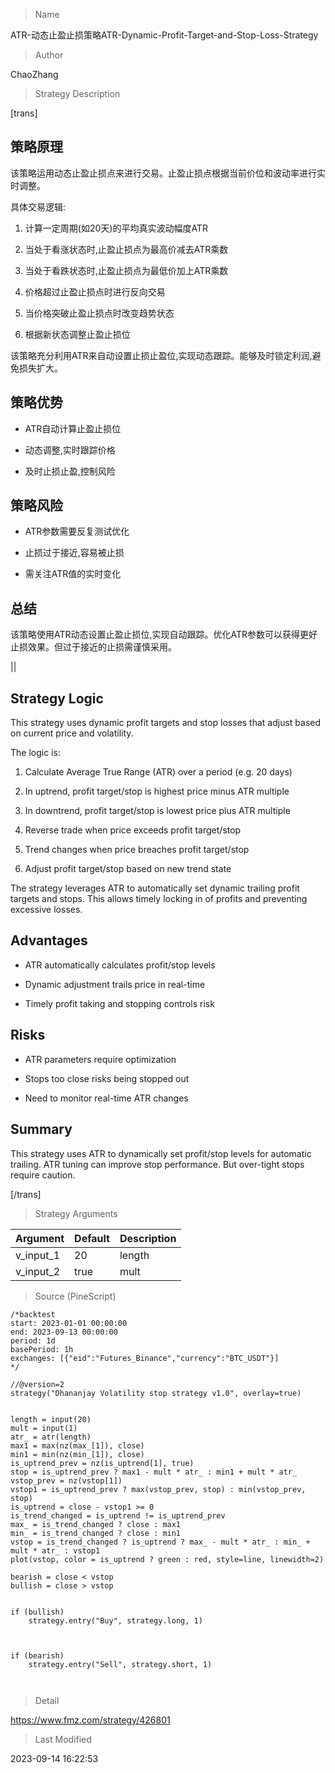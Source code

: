 
> Name

ATR-动态止盈止损策略ATR-Dynamic-Profit-Target-and-Stop-Loss-Strategy

> Author

ChaoZhang

> Strategy Description



[trans]

## 策略原理

该策略运用动态止盈止损点来进行交易。止盈止损点根据当前价位和波动率进行实时调整。

具体交易逻辑:

1. 计算一定周期(如20天)的平均真实波动幅度ATR

2. 当处于看涨状态时,止盈止损点为最高价减去ATR乘数

3. 当处于看跌状态时,止盈止损点为最低价加上ATR乘数 

4. 价格超过止盈止损点时进行反向交易

5. 当价格突破止盈止损点时改变趋势状态

6. 根据新状态调整止盈止损位

该策略充分利用ATR来自动设置止损止盈位,实现动态跟踪。能够及时锁定利润,避免损失扩大。

## 策略优势

- ATR自动计算止盈止损位

- 动态调整,实时跟踪价格

- 及时止损止盈,控制风险

## 策略风险

- ATR参数需要反复测试优化

- 止损过于接近,容易被止损

- 需关注ATR值的实时变化

## 总结

该策略使用ATR动态设置止盈止损位,实现自动跟踪。优化ATR参数可以获得更好止损效果。但过于接近的止损需谨慎采用。


||

## Strategy Logic

This strategy uses dynamic profit targets and stop losses that adjust based on current price and volatility.

The logic is:

1. Calculate Average True Range (ATR) over a period (e.g. 20 days)

2. In uptrend, profit target/stop is highest price minus ATR multiple 

3. In downtrend, profit target/stop is lowest price plus ATR multiple

4. Reverse trade when price exceeds profit target/stop 

5. Trend changes when price breaches profit target/stop

6. Adjust profit target/stop based on new trend state

The strategy leverages ATR to automatically set dynamic trailing profit targets and stops. This allows timely locking in of profits and preventing excessive losses.

## Advantages

- ATR automatically calculates profit/stop levels

- Dynamic adjustment trails price in real-time

- Timely profit taking and stopping controls risk

## Risks 

- ATR parameters require optimization

- Stops too close risks being stopped out

- Need to monitor real-time ATR changes

## Summary

This strategy uses ATR to dynamically set profit/stop levels for automatic trailing. ATR tuning can improve stop performance. But over-tight stops require caution.

[/trans]

> Strategy Arguments



|Argument|Default|Description|
|----|----|----|
|v_input_1|20|length|
|v_input_2|true|mult|


> Source (PineScript)

``` pinescript
/*backtest
start: 2023-01-01 00:00:00
end: 2023-09-13 00:00:00
period: 1d
basePeriod: 1h
exchanges: [{"eid":"Futures_Binance","currency":"BTC_USDT"}]
*/

//@version=2
strategy("Dhananjay Volatility stop strategy v1.0", overlay=true)


length = input(20)
mult = input(1)
atr_ = atr(length)
max1 = max(nz(max_[1]), close)
min1 = min(nz(min_[1]), close)
is_uptrend_prev = nz(is_uptrend[1], true)
stop = is_uptrend_prev ? max1 - mult * atr_ : min1 + mult * atr_
vstop_prev = nz(vstop[1])
vstop1 = is_uptrend_prev ? max(vstop_prev, stop) : min(vstop_prev, stop)
is_uptrend = close - vstop1 >= 0
is_trend_changed = is_uptrend != is_uptrend_prev
max_ = is_trend_changed ? close : max1
min_ = is_trend_changed ? close : min1
vstop = is_trend_changed ? is_uptrend ? max_ - mult * atr_ : min_ + mult * atr_ : vstop1
plot(vstop, color = is_uptrend ? green : red, style=line, linewidth=2)

bearish = close < vstop 
bullish = close > vstop 


if (bullish)
    strategy.entry("Buy", strategy.long, 1)
    
    

if (bearish)
    strategy.entry("Sell", strategy.short, 1)
    
    
```

> Detail

https://www.fmz.com/strategy/426801

> Last Modified

2023-09-14 16:22:53
